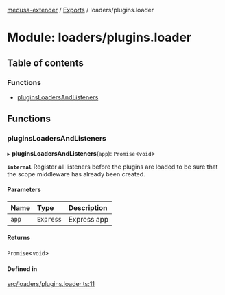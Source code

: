 [medusa-extender](../README.md) / [Exports](../modules.md) / loaders/plugins.loader

# Module: loaders/plugins.loader

## Table of contents

### Functions

- [pluginsLoadersAndListeners](loaders_plugins_loader.md#pluginsloadersandlisteners)

## Functions

### pluginsLoadersAndListeners

▸ **pluginsLoadersAndListeners**(`app`): `Promise`<`void`\>

**`internal`**
Register all listeners before the plugins are loaded to be sure that the scope middleware has already been created.

#### Parameters

| Name | Type | Description |
| :------ | :------ | :------ |
| `app` | `Express` | Express app |

#### Returns

`Promise`<`void`\>

#### Defined in

[src/loaders/plugins.loader.ts:11](https://github.com/octalpixel/medusa-extender/blob/116388a/src/loaders/plugins.loader.ts#L11)
